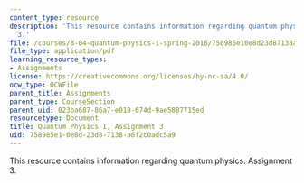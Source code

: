 ```yaml
---
content_type: resource
description: 'This resource contains information regarding quantum physics: Assignment
  3.'
file: /courses/8-04-quantum-physics-i-spring-2016/758985e10e8d23d87138a6f2c0adc5a9_MIT8_04S16_ps3_2016.pdf
file_type: application/pdf
learning_resource_types:
- Assignments
license: https://creativecommons.org/licenses/by-nc-sa/4.0/
ocw_type: OCWFile
parent_title: Assignments
parent_type: CourseSection
parent_uid: 023ba687-86a7-e018-674d-9ae5887715ed
resourcetype: Document
title: Quantum Physics I, Assignment 3
uid: 758985e1-0e8d-23d8-7138-a6f2c0adc5a9
---
```

This resource contains information regarding quantum physics: Assignment 3.